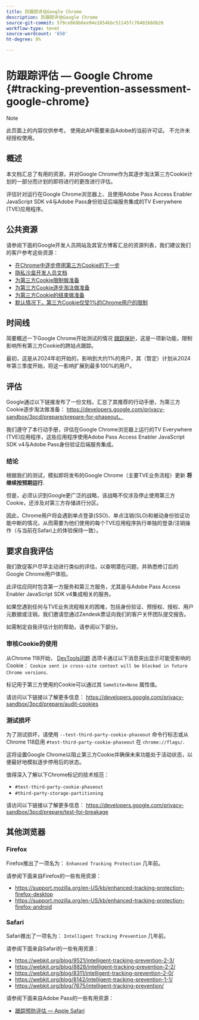 ```yaml
---
title: 防跟踪评估Google Chrome
description: 防跟踪评估Google Chrome
source-git-commit: 579ce868b6ee94e1854bbc51145fc7840268db26
workflow-type: tm+mt
source-wordcount: '650'
ht-degree: 0%

---
```


# 防跟踪评估 — Google Chrome {#tracking-prevention-assessment-google-chrome}

>[!NOTE]
>
>此页面上的内容仅供参考。 使用此API需要来自Adobe的当前许可证。 不允许未经授权使用。

## 概述

本文档汇总了有用的资源，并对Google Chrome作为其逐步淘汰第三方Cookie计划的一部分而计划的即将进行的更改进行评估。

评估针对运行在Google Chrome浏览器上、且使用Adobe Pass Access Enabler JavaScript SDK v4与Adobe Pass身份验证后端服务集成的TV Everywhere (TVE)应用程序。

## 公共资源

请参阅下面的Google开发人员网站及其官方博客汇总的资源列表，我们建议我们的客户参考这些资源：

* [在Chrome中逐步停用第三方Cookie的下一步](https://blog.google/products/chrome/privacy-sandbox-tracking-protection/)
* [隐私沙盒开发人员文档](https://developers.google.com/privacy-sandbox)
* [为第三方Cookie限制做准备](https://developers.google.com/privacy-sandbox/3pcd)
* [为第三方Cookie逐步淘汰做准备](https://developers.google.com/privacy-sandbox/3pcd/prepare/prepare-for-phaseout)
* [为第三方Cookie的结束做准备](https://developers.google.com/privacy-sandbox/blog/cookie-countdown-2023oct)
* [默认情况下，第三方Cookie仅受1%的Chrome用户的限制](https://developers.google.com/privacy-sandbox/blog/cookie-countdown-2024jan)

## 时间线

简要概述一下Google Chrome开始测试的情况 [跟踪保护](https://privacysandbox.com/)，这是一项新功能，限制影响所有第三方Cookie的跨站点跟踪。

最初，这是从2024年初开始的，影响到大约1%的用户，其（暂定）计划从2024年第三季度开始，将这一影响扩展到最多100%的用户。

## 评估

Google通过以下链接发布了一份文档，汇总了其推荐的行动手册，为第三方Cookie逐步淘汰做准备： https://developers.google.com/privacy-sandbox/3pcd/prepare/prepare-for-phaseout。

我们遵守了本行动手册，评估在Google Chrome浏览器上运行的TV Everywhere (TVE)应用程序，这些应用程序使用Adobe Pass Access Enabler JavaScript SDK v4与Adobe Pass身份验证后端服务集成。

### 结论

根据我们的测试，模拟即将发布的Google Chrome（主要TVE业务流程）更新 **将继续按预期运行**.

但是，必须认识到Google更广泛的战略，该战略不仅涉及停止使用第三方Cookie，还涉及对第三方存储进行分区。

因此，Chrome用户将会遇到单点登录(SSO)、单点注销(SLO)和被动身份验证功能中断的情况，从而需要为他们使用的每个TVE应用程序执行单独的登录/注销操作（与当前在Safari上的体验保持一致）。

## 要求自我评估

我们敦促客户尽早主动进行类似的评估，以查明潜在问题，并熟悉修订后的Google Chrome用户体验。

此评估应同时包含第一方服务和第三方服务，尤其是与Adobe Pass Access Enabler JavaScript SDK v4集成相关的服务。

如果您遇到任何与TVE业务流程相关的困难，包括身份验证、预授权、授权、用户元数据或注销，我们邀请您通过Zendesk票证向我们的客户关怀团队提交报告。

如需制定自我评估计划的帮助，请参阅以下部分。

### 审核Cookie的使用

从Chrome 118开始， [DevTools问题](https://developer.chrome.com/docs/devtools/issues/) 选项卡通过以下消息突出显示可能受影响的Cookie： `Cookie sent in cross-site context will be blocked in future Chrome versions`.

标记用于第三方使用的Cookie可以通过其 `SameSite=None` 属性值。

请访问以下链接以了解更多信息： https://developers.google.com/privacy-sandbox/3pcd/prepare/audit-cookies

### 测试损坏

为了测试损坏，请使用 `--test-third-party-cookie-phaseout` 命令行标志或从Chrome 118启用 `#test-third-party-cookie-phaseout` 在 `chrome://flags/`.

这将设置Google Chrome以阻止第三方Cookie并确保未来功能处于活动状态，以便最好地模拟逐步停用后的状态。

值得深入了解以下Chrome标记的技术规范：

* `#test-third-party-cookie-phaseout`
* `#third-party-storage-partitioning`

请访问以下链接以了解更多信息： https://developers.google.com/privacy-sandbox/3pcd/prepare/test-for-breakage

## 其他浏览器

### Firefox

Firefox推出了一项名为： `Enhanced Tracking Protection` 几年前。

请参阅下面来自Firefox的一些有用资源：

* https://support.mozilla.org/en-US/kb/enhanced-tracking-protection-firefox-desktop
* https://support.mozilla.org/en-US/kb/enhanced-tracking-protection-firefox-android

### Safari

Safari推出了一项名为： `Intelligent Tracking Prevention` 几年前。

请参阅下面来自Safari的一些有用资源：

* https://webkit.org/blog/9521/intelligent-tracking-prevention-2-3/
* https://webkit.org/blog/8828/intelligent-tracking-prevention-2-2/
* https://webkit.org/blog/8311/intelligent-tracking-prevention-2-0/
* https://webkit.org/blog/8142/intelligent-tracking-prevention-1-1/
* https://webkit.org/blog/7675/intelligent-tracking-prevention/

请参阅下面来自Adobe Pass的一些有用资源：

* [跟踪预防评估 — Apple Safari](tracking-prevention-assessment-apple-safari.md)
